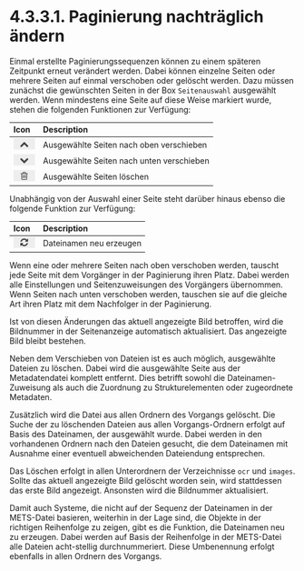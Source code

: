 # 4.3.3.1. Paginierung nachträglich ändern

Einmal erstellte Paginierungssequenzen können zu einem späteren Zeitpunkt erneut verändert werden. Dabei können einzelne Seiten oder mehrere Seiten auf einmal verschoben oder gelöscht werden. Dazu müssen zunächst die gewünschten Seiten in der Box `Seitenauswahl` ausgewählt werden. Wenn mindestens eine Seite auf diese Weise markiert wurde, stehen die folgenden Funktionen zur Verfügung:

| Icon | Description |
| :--- | :--- |
| ![mets\_13.png](../../../../.gitbook/assets/mets_13.png) | Ausgewählte Seiten nach oben verschieben |
| ![mets\_14.png](../../../../.gitbook/assets/mets_14.png) | Ausgewählte Seiten nach unten verschieben |
| ![mets\_11.png](../../../../.gitbook/assets/mets_11-1.png) | Ausgewählte Seiten löschen |

Unabhängig von der Auswahl einer Seite steht darüber hinaus ebenso die folgende Funktion zur Verfügung:

| Icon | Description |
| :--- | :--- |
| ![mets\_12.png](../../../../.gitbook/assets/mets_12.png) | Dateinamen neu erzeugen |

Wenn eine oder mehrere Seiten nach oben verschoben werden, tauscht jede Seite mit dem Vorgänger in der Paginierung ihren Platz. Dabei werden alle Einstellungen und Seitenzuweisungen des Vorgängers übernommen. Wenn Seiten nach unten verschoben werden, tauschen sie auf die gleiche Art ihren Platz mit dem Nachfolger in der Paginierung.

Ist von diesen Änderungen das aktuell angezeigte Bild betroffen, wird die Bildnummer in der Seitenanzeige automatisch aktualisiert. Das angezeigte Bild bleibt bestehen.

Neben dem Verschieben von Dateien ist es auch möglich, ausgewählte Dateien zu löschen. Dabei wird die ausgewählte Seite aus der Metadatendatei komplett entfernt. Dies betrifft sowohl die Dateinamen-Zuweisung als auch die Zuordnung zu Strukturelementen oder zugeordnete Metadaten.

Zusätzlich wird die Datei aus allen Ordnern des Vorgangs gelöscht. Die Suche der zu löschenden Dateien aus allen Vorgangs-Ordnern erfolgt auf Basis des Dateinamen, der ausgewählt wurde. Dabei werden in den vorhandenen Ordnern nach den Dateien gesucht, die dem Dateinamen mit Ausnahme einer eventuell abweichenden Dateiendung entsprechen.

Das Löschen erfolgt in allen Unterordnern der Verzeichnisse `ocr` und `images`. Sollte das aktuell angezeigte Bild gelöscht worden sein, wird stattdessen das erste Bild angezeigt. Ansonsten wird die Bildnummer aktualisiert.

Damit auch Systeme, die nicht auf der Sequenz der Dateinamen in der METS-Datei basieren, weiterhin in der Lage sind, die Objekte in der richtigen Reihenfolge zu zeigen, gibt es die Funktion, die Dateinamen neu zu erzeugen. Dabei werden auf Basis der Reihenfolge in der METS-Datei alle Dateien acht-stellig durchnummeriert. Diese Umbenennung erfolgt ebenfalls in allen Ordnern des Vorgangs.

